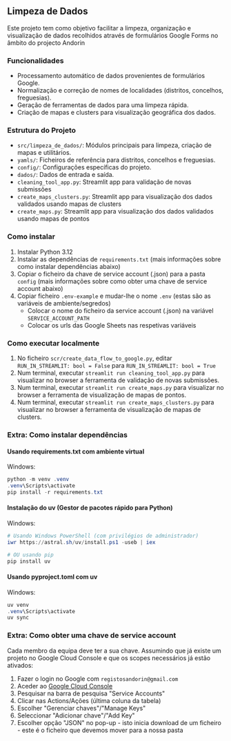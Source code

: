 ## Limpeza de Dados

Este projeto tem como objetivo facilitar a limpeza, organização e visualização de dados recolhidos através de formulários Google Forms no âmbito do projecto Andorin

### Funcionalidades
- Processamento automático de dados provenientes de formulários Google.
- Normalização e correção de nomes de localidades (distritos, concelhos, freguesias).
- Geração de ferramentas de dados para uma limpeza rápida.
- Criação de mapas e clusters para visualização geográfica dos dados.

### Estrutura do Projeto
- `src/limpeza_de_dados/`: Módulos principais para limpeza, criação de mapas e utilitários.
- `yamls/`: Ficheiros de referência para distritos, concelhos e freguesias.
- `config/`: Configurações específicas do projeto.
- `dados/`: Dados de entrada e saída.
- `cleaning_tool_app.py`: Streamlit app para validação de novas submissões
- `create_maps_clusters.py`: Streamlit app para visualização dos dados validados usando mapas de clusters
- `create_maps.py`: Streamlit app para visualização dos dados validados usando mapas de pontos

### Como instalar
1. Instalar Python 3.12
2. Instalar as dependências de `requirements.txt` (mais informações sobre como instalar dependências abaixo)
3. Copiar o ficheiro da chave de service account (.json) para a pasta `config` (mais informações sobre como obter uma chave de service account abaixo)
4. Copiar ficheiro `.env-example` e mudar-lhe o nome `.env` (estas são as variáveis de ambiente/segredos)
    - Colocar o nome do ficheiro da service account (.json) na variável `SERVICE_ACCOUNT_PATH`
    - Colocar os urls das Google Sheets nas respetivas variáveis 

### Como executar localmente
1. No ficheiro `scr/create_data_flow_to_google.py`, editar `RUN_IN_STREAMLIT: bool = False` para `RUN_IN_STREAMLIT: bool = True`
2. Num terminal, executar `streamlit run cleaning_tool_app.py` para visualizar no browser a ferramenta de validação de novas submissões.
2. Num terminal, executar `streamlit run create_maps.py` para visualizar no browser a ferramenta de visualização de mapas de pontos.
2. Num terminal, executar `streamlit run create_maps_clusters.py` para visualizar no browser a ferramenta de visualização de mapas de clusters.

### Extra: Como instalar dependências

#### Usando requirements.txt com ambiente virtual

Windows:
```powershell
python -m venv .venv
.venv\Scripts\activate
pip install -r requirements.txt
```

#### Instalação do uv (Gestor de pacotes rápido para Python)
Windows:
```powershell
# Usando Windows PowerShell (com privilégios de administrador)
iwr https://astral.sh/uv/install.ps1 -useb | iex

# OU usando pip
pip install uv
```

#### Usando pyproject.toml com uv

Windows:
```powershell
uv venv
.venv\Scripts\activate
uv sync
```

### Extra: Como obter uma chave de service account

Cada membro da equipa deve ter a sua chave.
Assumindo que já existe um projeto no Google Cloud Console e que os scopes necessários já estão ativados:

1. Fazer o login no Google com `registosandorin@gmail.com`
2. Aceder ao [Google Cloud Console](https://console.cloud.google.com/welcome?project=formandorin)
3. Pesquisar na barra de pesquisa "Service Accounts"
4. Clicar nas Actions/Ações (última coluna da tabela) 
5. Escolher "Gerenciar chaves"/"Manage Keys"
6. Seleccionar "Adicionar chave"/"Add Key"
7. Escolher opção "JSON" no pop-up - isto inicia download de um ficheiro - este é o ficheiro que devemos mover para a nossa pasta